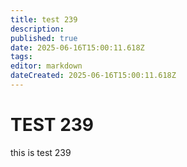 ```yaml
---
title: test 239
description: 
published: true
date: 2025-06-16T15:00:11.618Z
tags: 
editor: markdown
dateCreated: 2025-06-16T15:00:11.618Z
---
```


# TEST 239
this is test 239
